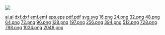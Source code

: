 <img src="https://icompile.eladkarako.com/_uploads/2016/01/96.png"/>

<a title="ai.ai" target="_blank" download="ai.ai" href="https://icompile.eladkarako.com/_uploads/2016/01/ai.ai">ai.ai</a>
<a title="dxf.dxf" target="_blank" download="dxf.dxf" href="https://icompile.eladkarako.com/_uploads/2016/01/dxf.dxf">dxf.dxf</a>
<a title="emf.emf" target="_blank" download="emf.emf" href="https://icompile.eladkarako.com/_uploads/2016/01/emf.emf">emf.emf</a>
<a title="eps.eps" target="_blank" download="eps.eps" href="https://icompile.eladkarako.com/_uploads/2016/01/eps.eps">eps.eps</a>
<a title="pdf.pdf" target="_blank" download="pdf.pdf" href="https://icompile.eladkarako.com/_uploads/2016/01/pdf.pdf">pdf.pdf</a>
<a title="svg.svg" target="_blank" download="svg.svg" href="https://icompile.eladkarako.com/_uploads/2016/01/svg.svg">svg.svg</a>
<a title="16.png" target="_blank" download="16.png" href="https://icompile.eladkarako.com/_uploads/2016/01/16.png">16.png</a>
<a title="24.png" target="_blank" download="24.png" href="https://icompile.eladkarako.com/_uploads/2016/01/24.png">24.png</a>
<a title="32.png" target="_blank" download="32.png" href="https://icompile.eladkarako.com/_uploads/2016/01/32.png">32.png</a>
<a title="48.png" target="_blank" download="48.png" href="https://icompile.eladkarako.com/_uploads/2016/01/48.png">48.png</a>
<a title="64.png" target="_blank" download="64.png" href="https://icompile.eladkarako.com/_uploads/2016/01/64.png">64.png</a>
<a title="72.png" target="_blank" download="72.png" href="https://icompile.eladkarako.com/_uploads/2016/01/72.png">72.png</a>
<a title="96.png" target="_blank" download="96.png" href="https://icompile.eladkarako.com/_uploads/2016/01/96.png">96.png</a>
<a title="128.png" target="_blank" download="128.png" href="https://icompile.eladkarako.com/_uploads/2016/01/128.png">128.png</a>
<a title="197.png" target="_blank" download="197.png" href="https://icompile.eladkarako.com/_uploads/2016/01/197.png">197.png</a>
<a title="256.png" target="_blank" download="256.png" href="https://icompile.eladkarako.com/_uploads/2016/01/256.png">256.png</a>
<a title="394.png" target="_blank" download="394.png" href="https://icompile.eladkarako.com/_uploads/2016/01/394.png">394.png</a>
<a title="512.png" target="_blank" download="512.png" href="https://icompile.eladkarako.com/_uploads/2016/01/512.png">512.png</a>
<a title="728.png" target="_blank" download="728.png" href="https://icompile.eladkarako.com/_uploads/2016/01/728.png">728.png</a>
<a title="788.png" target="_blank" download="788.png" href="https://icompile.eladkarako.com/_uploads/2016/01/788.png">788.png</a>
<a title="1024.png" target="_blank" download="1024.png" href="https://icompile.eladkarako.com/_uploads/2016/01/1024.png">1024.png</a>
<a title="2048.png" target="_blank" download="2048.png" href="https://icompile.eladkarako.com/_uploads/2016/01/2048.png">2048.png</a>
